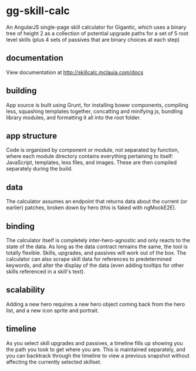 # gg-skill-calc

An AngularJS single-page skill calculator for Gigantic, which uses a binary tree of height 2 as a collection of potential upgrade paths for a set of 5 root level skills (plus 4 sets of passives that are binary choices at each step)

## documentation
View documentation at http://skillcalc.mclauia.com/docs

## building
App source is built using Grunt, for installing bower components, compiling less, squashing templates together, concatting and minifying js, bundling library modules, and formatting it all into the root folder.

## app structure
Code is organized by component or module, not separated by function, where each module directory contains everything pertaining to itself: JavaScript, templates, less files, and images. These are then compiled separately during the build.

## data
The calculator assumes an endpoint that returns data about the current (or earlier) patches, broken down by hero (this is faked with ngMockE2E).

## binding
The calculator itself is completely inter-hero-agnostic and only reacts to the state of the data. As long as the data contract remains the same, the tool is totally flexible.
Skills, upgrades, and passives will work out of the box. The calculator can also scrape skill data for references to predetermined keywords, and alter the display of the data (even adding tooltips for other skills referenced in a skill's text).

## scalability
Adding a new hero requires a new hero object coming back from the hero list, and a new icon sprite and portrait.

## timeline
As you select skill upgrades and passives, a timeline fills up showing you the path you took to get where you are. This is maintained separately, and you can backtrack through the timeline to view a previous snapshot without affecting the currently selected skillset.
